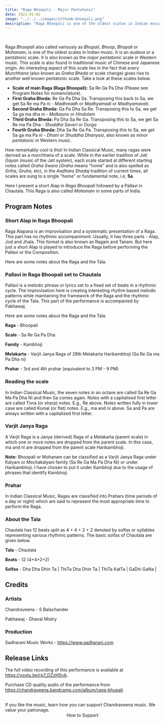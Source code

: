 ```yaml
---
title: "Raga Bhoopali - Major Pentatonic"
date: 2021-01-02
image: "../../../images/ytthumb-bhoopali.png"
description: "Raga Bhoopali is one of the oldest scales in Indian music. It is traditionally performed during the late-evening hours of the day, and is a popular Raga throughout India."
---
```


<you-tube videoid="rp7_DZzH5nA"></you-tube>
<br>

Raga *Bhoopali* also called variously as *Bhupali*, *Bhoop*, *Bhopali* or *Mohanam*, is one of the oldest scales in Indian music. It is an *audava* or a pentatonic scale. It is also known as the *major pentatonic* scale in Western music. This scale is also found in traditional music of Chinese and Japanese origin. An interesting aspect of this scale lies in the fact that every *Murchhana* (also known as *Graha Bheda* or scale change) gives rise to another well known pentatonic scale. Take a look at these scales below.

* **Scale of main Raga (Raga Bhoopali):** Sa Re Ga Pa Dha (Please see Program Notes for nomenclature).
* **First Graha Bheda:** Re Ga Pa Dha Sa. Transposing this back to Sa, we get Sa Re ma Pa ni - *Madhmadh* or *Madhyamadi* or *Madhyamavati*.
* **Second Graha Bheda:** Ga Pa Dha Sa Re. Transposing this to Sa, we get Sa ga ma dha ni - *Malkauns* or *Hindolam*
* **Third Graha Bheda:** Pa Dha Sa Re Ga. Transposing this to Sa, we get Sa Re ma Pa Dha - *Shuddha Saveri* or *Durga*
* **Fourth Graha Bheda:** Dha Sa Re Ga Pa. Transposing this to Sa, we get Sa ga ma Pa ni - *Dhani* or *Shuddha Dhanyasi*, also known as *minor pentatonic* in Western music.

How remarkably cool is this! In Indian Classical Music, many ragas were derived as a murchhana of a scale. While in the earlier tradition of *Jati Gayan* (music of the Jati system), each scale started at different starting notes called *Graha Swara* (*Graha* means "home" and is also spelled as *Griha*, *Gruha*, etc), in the *Aadhara Shadaj* tradition of current times, all scales are sung to a single "home" or fundamental note, i.e, **Sa**.

Here I present a short Alap in *Raga Bhoopali* followed by a Pallavi in Chautala. This Raga is also called *Mohanam* in some parts of India.

## Program Notes

### Short Alap in Raga Bhoopali
Raga Alapana is an improvisation and a systematic presentation of a Raga. This part has no rhythmic accompaniment. Usually, it has three parts - Alap, Jod and Jhala. This format is also known as Ragam and Tanam. But here just a short Alap is played to introduce the Raga before performing the Pallavi or the Composition.

Here are some notes about the Raga and the Tala.

### Pallavi in Raga Bhoopali set to Chautala
Pallavi is a melodic phrase or lyrics set to a fixed set of beats in a rhythmic cycle. The improvisation here is creating interesting rhythm based melodic patterns while maintaining the framework of the Raga and the rhythmic cycle of the Tala. This part of the performance is accompanied by Pakhawaj.

Here are some notes about the Raga and the Tala.

**Raga** - Bhoopali

**Scale** - Sa Re Ga Pa Dha

**Family** - Kambhoji

**Melakarta** - Varjit Janya Raga of 28th Melakarta Harikambhoji (Sa Re Ga ma Pa Dha ni)

**Prahar** - 3rd and 4th prahar (equivalent to 3 PM - 9 PM)

### Reading the scale
In Indian Classical Music, the seven notes in an octave are called Sa Re Ga Ma Pa Dha Ni and then Sa comes again. Notes with a capitalised first letter are called Tivra (or sharp) notes. E.g., Re above. Notes written fully in lower case are called Komal (or flat) notes. E.g., ma and ni above. Sa and Pa are always written with a capitalized first letter.

### Varjit Janya Raga
A Varjit Raga is a Janya (derived) Raga of a Melakarta (parent scale) in which one or more notes are dropped from the parent scale. In this case, ma and ni are dropped from the parent scale Harikambhoji.


<notice-box>

**Note:** Bhoopali or Mohanam can be classified as a Varjit Janya Raga under Kalyani or Mechakalyani family (Sa Re Ga Ma Pa Dha Ni) or under Harikambhoji. I have chosen to put it under Kambhoji due to the usage of phrases that identify Kambhoji.

</notice-box>

### Prahar
In Indian Classical Music, Ragas are classified into Prahars (time periods of a day or night) which are said to represent the most appropriate time to perform the Raga.

### About the Tala
Chautala has 12 beats split as 4 + 4 + 2 + 2 denoted by solfas or syllables representing various rhythmic patterns. The basic solfas of Chautala are given below.

**Tala** - Chautala

**Beats** - 12 (4+4+2+2)

**Solfas** - Dha Dha Dhin Ta | ThiTa Dha Dhin Ta | ThiTa KatTa | GaDhi GaNa |


## Credits
### Artists
Chandraveena - S Balachander

Pakhawaj - Dhaval Mistry

### Production
Sadharani Music Works - https://www.sadharani.com

## Release Links

The full video recording of this performance is available at https://youtu.be/rp7_DZzH5nA.

Purchase CD quality audio of the performance from https://chandraveena.bandcamp.com/album/raga-bhupali.

<br>

<notice-box>
If you like the music, learn how you can support Chandraveena music. We value your patronage.
<div style="text-align:center">
<my-button to="/support/">How to Support</my-button>
</div>
</notice-box>
